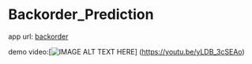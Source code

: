 # Backorder_Prediction

app url: [backorder](https://backorder-prediction-app.herokuapp.com/)

demo video:[![IMAGE ALT TEXT HERE](https://img.youtube.com/vi/YOUTUBE_VIDEO_ID_HERE/0.jpg)]
(https://youtu.be/yLDB_3cSEAo)